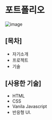 # 포트폴리오
![image](https://github.com/user-attachments/assets/59297acc-5178-4100-b66d-54039ea7e66b)

## [목차]
- 자기소개
- 프로젝트
- 기술

## [사용한 기술]
- HTML
- CSS
- Vanila Javascript
- 반응형 UI.
